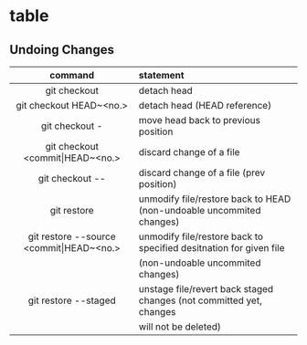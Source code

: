 # table

## Undoing Changes

| command                                          | statement                                                             |
| :----------:                                     | :--------                                                            |
| git checkout <commit-hash>                       | detach head                                                           |
| git checkout HEAD~<no.>                          | detach head (HEAD reference)                                          |
| git checkout -                                   | move head back to previous position                                   |
| git checkout <commit\|HEAD~<no.> <file>          | discard change of a file                                              |
| git checkout -- <file>                           | discard change of a file (prev position)                              |
| git restore <file>                               | unmodify file/restore back to HEAD (non-undoable uncommited changes)  |
| git restore --source <commit\|HEAD~<no.> <file>  | unmodify file/restore back to specified desitnation for given file    |
|                                                  | (non-undoable uncommited changes)                                     |
| git restore --staged <file>                      | unstage file/revert back staged changes (not committed yet, changes   |
|                                                  | will not be deleted)                                                  |

